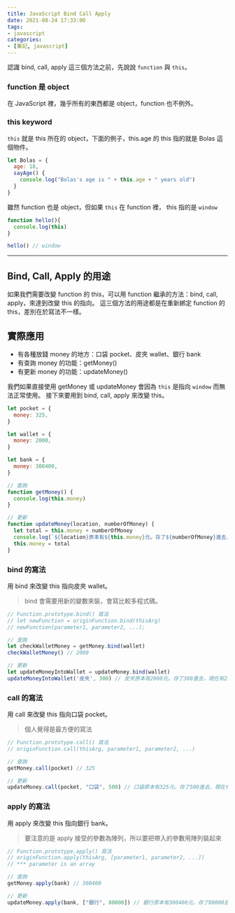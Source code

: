 ```yaml
---
title: JavaScript Bind Call Apply
date: 2021-08-24 17:33:00
tags:
- javascript
categories:
- [筆記, javascript]
---
```

認識 bind, call, apply 這三個方法之前，先說說 `function` 與 `this`。

### function 是 object
在 JavaScript 裡，幾乎所有的東西都是 object，function 也不例外。
<!-- more -->
### this keyword
`this` 就是 this 所在的 object，下面的例子，this.age 的 this 指的就是 Bolas 這個物件。
```js
let Bolas = {
  age: 18,
  sayAge() {
    console.log("Bolas's age is " + this.age + " years old")
  }
}
```

雖然 function 也是 object，但如果 `this` 在 function 裡， this 指的是 `window`
```js
function hello(){
  console.log(this)
}

hello() // window
```
---
## Bind, Call, Apply 的用途
如果我們需要改變 function 的 this，可以用 function 繼承的方法：bind, call, apply，來達到改變 this 的指向。
這三個方法的用途都是在重新綁定 function 的 this，差別在於寫法不一樣。

## 實際應用
- 有各種放錢 money 的地方：口袋 pocket、皮夾 wallet、銀行 bank
- 有查詢 money 的功能：getMoney()
- 有更新 money 的功能：updateMoney()

我們如果直接使用 getMoney 或 updateMoney 會因為 `this` 是指向 `window` 而無法正常使用。
接下來要用到 bind, call, apply 來改變 this。
```js
let pocket = {
  money: 325,
}

let wallet = {
  money: 2000,
}

let bank = {
  money: 300400,
}

// 查詢
function getMoney() {
  console.log(this.money)
}

// 更新
function updateMoney(location, numberOfMoney) {
  let total = this.money + numberOfMoney
  console.log(`${location}原本有${this.money}元。存了${numberOfMoney}進去，現在有${total}元。`)
  this.money = total
}
```

### bind 的寫法
用 bind 來改變 this 指向皮夾 wallet。
> bind 會需要用新的變數來裝，會寫比較多程式碼。

```js
// Function.prototype.bind() 寫法
// let newFunction = originFunction.bind(thisArg)
// newFunction(parameter1, parameter2, ...);

// 查詢
let checkWalletMoney = getMoney.bind(wallet)
checkWalletMoney() // 2000

// 更新
let updateMoneyIntoWallet = updateMoney.bind(wallet)
updateMoneyIntoWallet('皮夾', 300) // 皮夾原本有2000元。存了300進去，現在有2300元。
```

### call 的寫法
用 call 來改變 this 指向口袋 pocket。
> 個人覺得是最方便的寫法
```js
// Function.prototype.call() 寫法
// originFunction.call(thisArg, parameter1, parameter2, ...)

// 查詢
getMoney.call(pocket) // 325

// 更新
updateMoney.call(pocket, "口袋", 500) // 口袋原本有325元。存了500進去，現在有825元。
```

### apply 的寫法
用 apply 來改變 this 指向銀行 bank。
> 要注意的是 apply 接受的參數為陣列，所以要把帶入的參數用陣列裝起來
```js
// Function.prototype.apply() 寫法
// originFunction.apply(thisArg, [parameter1, parameter2, ...])
// *** parameter is an array

// 查詢
getMoney.apply(bank) // 300400

// 更新
updateMoney.apply(bank, ["銀行", 80000]) // 銀行原本有300400元。存了80000進去，現在有380400元。
```